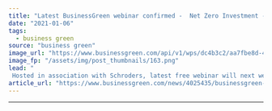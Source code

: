 ```yaml
---
title: "Latest BusinessGreen webinar confirmed -  Net Zero Investment - What role do investors play?"
date: "2021-01-06"
tags: 
  - business green
source: "business green"
image_url: "https://www.businessgreen.com/api/v1/wps/dc4b3c2/aa7fbe8d-4b29-49e0-9b29-2f473b5f93bc/2/Schroders-Webinar-net-zero-festival-webinar-2021-185x114.png"
image_fp: "/assets/img/post_thumbnails/163.png"
lead: "
 Hosted in association with Schroders, latest free webinar will next week explore the role investors can play in accelerating the net zero transition ..."
article_url: "https://www.businessgreen.com/news/4025435/businessgreen-webinar-confirmed-net-zero-investment-role-investors-play"
---
```


---
